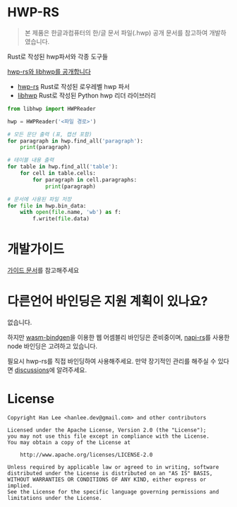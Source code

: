 # HWP-RS
> 본 제품은 한글과컴퓨터의 한/글 문서 파일(.hwp) 공개 문서를 참고하여 개발하였습니다.

Rust로 작성된 hwp파서와 각종 도구들

[hwp-rs와 libhwp를 공개합니다](https://blog.hanlee/hwp-rs)


- [hwp-rs](./crates/hwp) Rust로 작성된 로우레벨 hwp 파서
- [libhwp](./crates/python) Rust로 작성된 Python hwp 리더 라이브러리
```python
from libhwp import HWPReader

hwp = HWPReader('<파일 경로>')

# 모든 문단 출력 (표, 캡션 포함)
for paragraph in hwp.find_all('paragraph'):
    print(paragraph)

# 테이블 내용 출력
for table in hwp.find_all('table'):
    for cell in table.cells:
        for paragraph in cell.paragraphs:
            print(paragraph)

# 문서에 사용된 파일 저장
for file in hwp.bin_data:
    with open(file.name, 'wb') as f:
        f.write(file.data)
```

# 개발가이드
[가이드 문서](./docs/development.md)를 참고해주세요

# 다른언어 바인딩은 지원 계획이 있나요?
없습니다.

하지만 [wasm-bindgen](https://github.com/rustwasm/wasm-bindgen)을 이용한 웹 어셈블리 바인딩은 준비중이며, [napi-rs](https://napi.rs)를 사용한 node 바인딩은 고려하고 있습니다.

필요시 hwp-rs를 직접 바인딩하여 사용해주세요. 만약 장기적인 관리를 해주실 수 있다면 [discussions](https://github.com/hahnlee/hwp-rs/discussions)에 알려주세요.

# License
```
Copyright Han Lee <hanlee.dev@gmail.com> and other contributors

Licensed under the Apache License, Version 2.0 (the "License");
you may not use this file except in compliance with the License.
You may obtain a copy of the License at

    http://www.apache.org/licenses/LICENSE-2.0

Unless required by applicable law or agreed to in writing, software
distributed under the License is distributed on an "AS IS" BASIS,
WITHOUT WARRANTIES OR CONDITIONS OF ANY KIND, either express or implied.
See the License for the specific language governing permissions and
limitations under the License.
```
